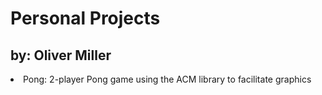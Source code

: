 # Personal Projects
## by: Oliver Miller

<li> Pong: 2-player Pong game using the ACM library to facilitate graphics